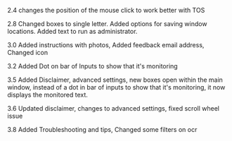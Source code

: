 2.4 changes the position of the mouse click to work better with TOS 

2.8 Changed boxes to single letter. Added options for saving window locations. Added text to run as administrator.

3.0 Added instructions with photos, Added feedback email address, Changed icon

3.2 Added Dot on bar of Inputs to show that it's monitoring

3.5 Added Disclaimer, advanced settings, new boxes open within the main window, instead of a dot in bar of inputs to show that it's monitoring, it now displays the monitored text. 

3.6 Updated disclaimer, changes to advanced settings, fixed scroll wheel issue 

3.8 Added Troubleshooting and tips, Changed some filters on ocr
